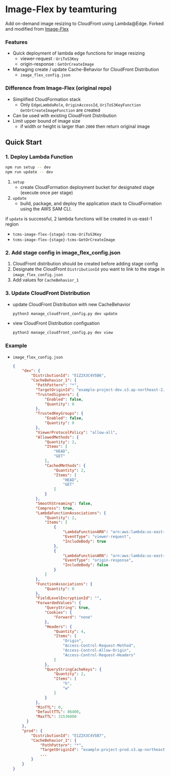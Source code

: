 # Image-Flex by teamturing
Add on-demand image resizing to CloudFront using Lambda@Edge.
Forked and modified from [Image-Flex](https://github.com/HoraceShmorace/Image-Flex)
### Features
* Quick deployment of lambda edge functions for image resizing
  * viewer-request : `UriToS3Key`
  * origin-response : `GetOrCreateImage`
* Managing create / update Cache-Behavior for CloudFront Distribution
  * `image_flex_config.json`
### Difference from Image-Flex (original repo)
* Simplified CloudFormation stack
  * Only `EdgeLambdaRole`, `OriginAccessId`, `UriToS3KeyFunction` `GetOrCreateImageFunction` are created
* Can be used with existing CloudFront Distribution
* Limit upper bound of image size
  * if width or height is larger than `2000` then return original image
  
## Quick Start
### 1. Deploy Lambda Function
```bash
npm run setup -- dev
npm run update -- dev
```

1. `setup`
   * create CloudFormation deployment bucket for designated stage (execute once per stage)
2. `update`
   * build, package, and deploy the application stack to CloudFormation using the AWS SAM CLI. 
  
if `update` is successful, 2 lambda functions will be created in us-east-1 region
   * `tcms-image-flex-{stage}-tcms-UriToS3Key`
   * `tcms-image-flex-{stage}-tcms-GetOrCreateImage`
### 2. Add stage config in image_flex_config.json
1. CloudFront distribution should be created before adding stage config
2. Designate the CloudFront `DistributionId` you want to link to the stage in `image_flex_config.json`
3. Add values for `CacheBehavior_1`
   
### 3. Update CloudFront Distribution
* update CloudFront Distribution with new CacheBehavior
  ```bash
  python3 manage_cloudfront_config.py dev update
  ```
* view CloudFront Distribution configuation
  ```bash
  python3 manage_cloudfront_config.py dev view
  ```
   
### Example
* `image_flex_config.json`
  ``` json
  {
      "dev": {
          "DistributionId": "E1Z2X3C4V5B6",
          "CacheBehavior_1": {
            "PathPattern": "*",
            "TargetOriginId": "example-project-dev.s3.ap-northeast-2.amazonaws.com",
            "TrustedSigners": {
                "Enabled": false,
                "Quantity": 0
            },
            "TrustedKeyGroups": {
                "Enabled": false,
                "Quantity": 0
            },
            "ViewerProtocolPolicy": "allow-all",
            "AllowedMethods": {
                "Quantity": 2,
                "Items": [
                    "HEAD",
                    "GET"
                ],
                "CachedMethods": {
                    "Quantity": 2,
                    "Items": [
                        "HEAD",
                        "GET"
                    ]
                }
            },
            "SmoothStreaming": false,
            "Compress": true,
            "LambdaFunctionAssociations": {
                "Quantity": 2,
                "Items": [
                    {
                        "LambdaFunctionARN": "arn:aws:lambda:us-east-1:123456789012:function:example-project-dev-UriToS3Key:1",
                        "EventType": "viewer-request",
                        "IncludeBody": true
                    },
                    {
                        "LambdaFunctionARN": "arn:aws:lambda:us-east-1:123456789012:function:example-project-dev-GetOrCreateImage:1",
                        "EventType": "origin-response",
                        "IncludeBody": false
                    }
                ]
            },
            "FunctionAssociations": {
                "Quantity": 0
            },
            "FieldLevelEncryptionId": "",
            "ForwardedValues": {
                "QueryString": true,
                "Cookies": {
                    "Forward": "none"
                },
                "Headers": {
                    "Quantity": 4,
                    "Items": [
                        "Origin",
                        "Access-Control-Request-Method",
                        "Access-Control-Allow-Origin",
                        "Access-Control-Request-Headers"
                    ]
                },
                "QueryStringCacheKeys": {
                    "Quantity": 2,
                    "Items": [
                        "h",
                        "w"
                    ]
                }
            },
            "MinTTL": 0,
            "DefaultTTL": 86400,
            "MaxTTL": 31536000
        }
      },
      "prod": {
          "DistributionId": "E1Z2X3C4V5B7",
          "CacheBehavior_1": {
              "PathPattern": "*",
              "TargetOriginId": "example-project-prod.s3.ap-northeast-2.amazonaws.com",
              ...
          }
      }
  }
  ```
